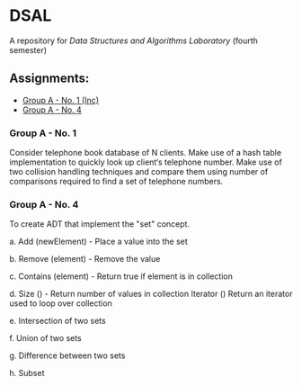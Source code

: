 # DSAL
A repository for _Data Structures and Algorithms Laboratory_ (fourth semester)

## Assignments:
* [Group A - No. 1 (Inc)](#Group-A---No.-1)
* [Group A - No. 4](#Group-A---No.-4)


### Group A - No. 1

Consider telephone book database of N clients. Make use of a hash table implementation
to quickly look up client‘s telephone number. Make use of two collision handling
techniques and compare them using number of comparisons required to find a set of
telephone numbers.

### Group A - No. 4

To create ADT that implement the "set" concept.

a. Add (newElement) - Place a value into the set

b. Remove (element) - Remove the value

c. Contains (element) - Return true if element is in collection

d. Size () - Return number of values in collection Iterator () Return an iterator used to loop
over collection

e. Intersection of two sets

f. Union of two sets

g. Difference between two sets

h. Subset
